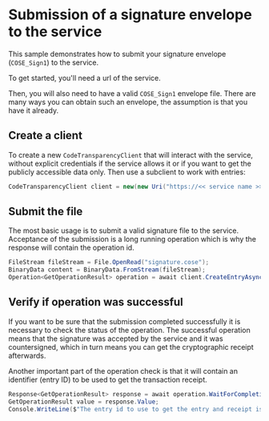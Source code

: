 # Submission of a signature envelope to the service

<!-- cspell:ignore cose -->

This sample demonstrates how to submit your signature envelope (`COSE_Sign1`) to the service.

To get started, you'll need a url of the service.

Then, you will also need to have a valid `COSE_Sign1` envelope file. There are many ways you can obtain such an envelope, the assumption is that you have it already.

## Create a client

To create a new `CodeTransparencyClient` that will interact with the service, without explicit credentials if the service allows it or if you 
want to get the publicly accessible data only. Then use a subclient to work with entries:

```C# Snippet:CodeTransparencySample1_CreateClient
CodeTransparencyClient client = new(new Uri("https://<< service name >>.confidential-ledger.azure.com"), null);
```

## Submit the file

The most basic usage is to submit a valid signature file to the service. Acceptance of the submission is a long running operation which is why the response will contain the operation id.

```C# Snippet:CodeTransparencySample1_SendSignature
FileStream fileStream = File.OpenRead("signature.cose");
BinaryData content = BinaryData.FromStream(fileStream);
Operation<GetOperationResult> operation = await client.CreateEntryAsync(content);
```

## Verify if operation was successful

If you want to be sure that the submission completed successfully it is necessary to check the status of the operation. The successful operation means that the signature was accepted by the service and it was countersigned, which in turn means you can get the cryptographic receipt afterwards.

Another important part of the operation check is that it will contain an identifier (entry ID) to be used to get the transaction receipt.

```C# Snippet:CodeTransparencySample1_WaitForResult
Response<GetOperationResult> response = await operation.WaitForCompletionAsync();
GetOperationResult value = response.Value;
Console.WriteLine($"The entry id to use to get the entry and receipt is {{{value.EntryId}}}");
```
